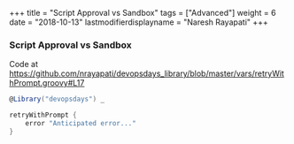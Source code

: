 +++
title = "Script Approval vs Sandbox"
tags = ["Advanced"]
weight = 6
date = "2018-10-13"
lastmodifierdisplayname = "Naresh Rayapati"
+++

### Script Approval vs Sandbox

Code at https://github.com/nrayapati/devopsdays_library/blob/master/vars/retryWithPrompt.groovy#L17

```groovy
@Library("devopsdays") _

retryWithPrompt {
    error "Anticipated error..."
}
```
